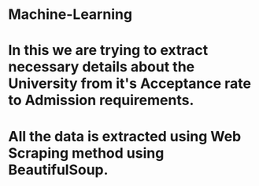 # Machine-Learning
# In this we are trying to extract necessary details about the University from it's Acceptance rate to Admission requirements. 
# All the data is extracted using Web Scraping method using BeautifulSoup.
